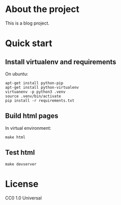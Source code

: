 # About the project

This is a blog project.

# Quick start

## Install virtualenv and requirements

On ubuntu:

    apt-get install python-pip
    apt-get install python-virtualenv
    virtuanenv -p python3 .venv
    source .venv/bin/activate
    pip install -r requirements.txt

## Build html pages

In virtual environment:

    make html

## Test html

    make devserver

# License

CC0 1.0 Universal
